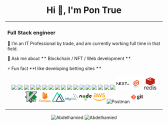 <h1 align="center">Hi 👋, I'm Pon True</h1>
<center>
  <table>
    <tr>
      <td width="100%">
        <h3>Full Stack engineer</h3>
        <p>🔭&nbsp;I’m an IT Professional by trade, and am currently working full time in that field.</p>
        <p>💬&nbsp;Ask me about ** Blockchain / NFT / Web development **</p>
        <p>⚡&nbsp;Fun fact **I like developing betting sites **</p>
        <p align="center">
          <img width="40" src="https://cdn.jsdelivr.net/gh/devicons/devicon/icons/javascript/javascript-plain.svg" />
          <img width="40" src="https://cdn.jsdelivr.net/gh/devicons/devicon/icons/typescript/typescript-plain.svg" />
          <img width="40" src="https://cdn.jsdelivr.net/gh/devicons/devicon/icons/babel/babel-original.svg" />
          <img width="40" src="https://cdn.jsdelivr.net/gh/devicons/devicon/icons/html5/html5-original.svg" />
          <img width="40" src="https://cdn.jsdelivr.net/gh/devicons/devicon/icons/css3/css3-plain-wordmark.svg" />
          <img width="40" src="https://cdn.jsdelivr.net/gh/devicons/devicon/icons/gulp/gulp-plain.svg" />
          <img width="40" src="https://cdn.jsdelivr.net/gh/devicons/devicon/icons/sass/sass-original.svg" />
          <img width="40" src="https://cdn.jsdelivr.net/gh/devicons/devicon/icons/bootstrap/bootstrap-original.svg" />
          <img width="40" src="https://cdn.jsdelivr.net/gh/devicons/devicon/icons/react/react-original-wordmark.svg" />
          <img width="40" src="https://cdn.jsdelivr.net/gh/devicons/devicon/icons/materialui/materialui-original.svg" />
          <img width="40" src="https://cdn.jsdelivr.net/gh/devicons/devicon/icons/redux/redux-original.svg" />
          <img width="40" src="https://cdn.jsdelivr.net/gh/devicons/devicon/icons/tailwindcss/tailwindcss-plain.svg" />
          <img width="40" src="https://cdn.jsdelivr.net/gh/devicons/devicon/icons/nodejs/nodejs-original.svg" />
          <img width="40" src="https://cdn.jsdelivr.net/gh/devicons/devicon/icons/d3js/d3js-original.svg" />
          <img width="40" src="https://cdn.jsdelivr.net/gh/devicons/devicon/icons/firebase/firebase-plain.svg" />
          <img width="40" src="https://cdn.jsdelivr.net/gh/devicons/devicon/icons/git/git-original.svg" />
          <img width="40" src="https://cdn.jsdelivr.net/gh/devicons/devicon/icons/figma/figma-original.svg" />
          <img src="https://github.com/devicons/devicon/blob/master/icons/nextjs/nextjs-original-wordmark.svg" title="nextjs"  alt="nextjs" width="40" height="40"/>
          <img src="https://github.com/devicons/devicon/blob/master/icons/svelte/svelte-original-wordmark.svg" title="svelte" alt="svelte" width="40" height="40"/>
          <img src="https://github.com/devicons/devicon/blob/master/icons/redis/redis-original-wordmark.svg" title="redis" alt="redis" width="40" height="40"/>
          <img src="https://github.com/devicons/devicon/blob/master/icons/vim/vim-original.svg" title="vim" alt="vim" width="40" height="40"/>
          <img src="https://github.com/devicons/devicon/blob/master/icons/firebase/firebase-plain-wordmark.svg" title="Firebase" alt="Firebase" width="40" height="40"/>
          <img src="https://github.com/devicons/devicon/blob/master/icons/nuxtjs/nuxtjs-original.svg" title="nuxtjs"  alt="nuxtjs" width="40" height="40"/>
          <img src="https://github.com/devicons/devicon/blob/master/icons/mysql/mysql-original-wordmark.svg" title="MySQL"  alt="MySQL" width="40" height="40"/>
          <img src="https://github.com/devicons/devicon/blob/master/icons/nodejs/nodejs-original-wordmark.svg" title="NodeJS" alt="NodeJS" width="40" height="40"/>
          <img src="https://github.com/devicons/devicon/blob/master/icons/amazonwebservices/amazonwebservices-plain-wordmark.svg" title="AWS" alt="AWS" width="40" height="40"/>
          <img src="https://www.vectorlogo.zone/logos/getpostman/getpostman-icon.svg" title="Postman"  alt="Postman" width="40" height="40"/>
          <img src="https://github.com/devicons/devicon/blob/master/icons/git/git-original-wordmark.svg" title="Git" alt="Git" width="40" height="40"/>
        </p>
      </td>
    </tr>
  </table>
</center>
<p align="center">
  <img width="50.2%" align="center" src="https://github-readme-stats.vercel.app/api?username=Abdelhamied403&show_icons=true&count_private=true&theme=gotham" alt="Abdelhamied"/>
  <img width="38%" align="center" src="https://github-readme-stats.vercel.app/api/top-langs/?username=anuraghazra&layout=compact&theme=gotham" alt="Abdelhamied"/>
</p>
